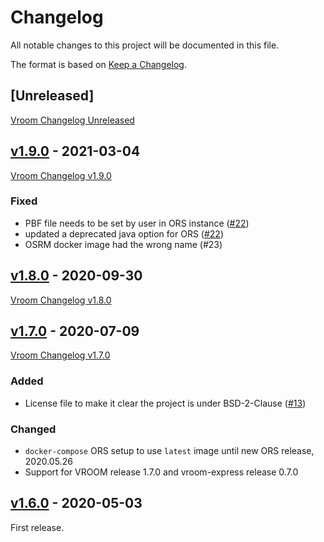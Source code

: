 # Changelog
All notable changes to this project will be documented in this file.

The format is based on [Keep a Changelog](https://keepachangelog.com/en/1.0.0/).

## [Unreleased]

[Vroom Changelog Unreleased](https://github.com/VROOM-Project/vroom/blob/master/CHANGELOG.md#unreleased)

## [v1.9.0](https://github.com/VROOM-Project/vroom-docker/releases/tag/v1.9.0) - 2021-03-04

[Vroom Changelog v1.9.0](https://github.com/VROOM-Project/vroom/blob/master/CHANGELOG.md#v190---2021-03-04)

### Fixed

- PBF file needs to be set by user in ORS instance ([#22](https://github.com/VROOM-Project/vroom-docker/issues/22))
- updated a deprecated java option for ORS ([#22](https://github.com/VROOM-Project/vroom-docker/issues/22))
- OSRM docker image had the wrong name (#23)

## [v1.8.0](https://github.com/VROOM-Project/vroom-docker/releases/tag/v1.8.0) - 2020-09-30

[Vroom Changelog v1.8.0](https://github.com/VROOM-Project/vroom/blob/master/CHANGELOG.md#v180---2020-09-29)

## [v1.7.0](https://github.com/VROOM-Project/vroom-docker/releases/tag/v1.7.0) - 2020-07-09

[Vroom Changelog v1.7.0](https://github.com/VROOM-Project/vroom/blob/master/CHANGELOG.md#v170---2020-07-08)

### Added

- License file to make it clear the project is under BSD-2-Clause ([#13](https://github.com/VROOM-Project/vroom-docker/issues/13))

### Changed

- `docker-compose` ORS setup to use `latest` image until new ORS release, 2020.05.26
- Support for VROOM release 1.7.0 and vroom-express release 0.7.0

## [v1.6.0](https://github.com/VROOM-Project/vroom-docker/releases/tag/v1.6.0) - 2020-05-03

First release.

